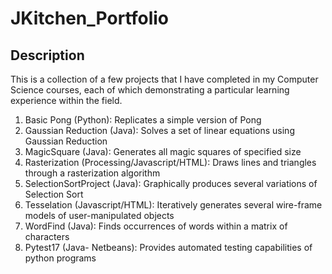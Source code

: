 # JKitchen_Portfolio
## Description
This is a collection of a few projects that I have completed in my Computer Science courses, each of which demonstrating a particular learning experience within the field.

1. Basic Pong (Python): Replicates a simple version of Pong
2. Gaussian Reduction (Java): Solves a set of linear equations using Gaussian Reduction
3. MagicSquare (Java): Generates all magic squares of specified size
4. Rasterization (Processing/Javascript/HTML): Draws lines and triangles through a rasterization algorithm
5. SelectionSortProject (Java): Graphically produces several variations of Selection Sort
6. Tesselation (Javascript/HTML): Iteratively generates several wire-frame models of user-manipulated objects
7. WordFind (Java): Finds occurrences of words within a matrix of characters
8. Pytest17 (Java- Netbeans): Provides automated testing capabilities of python programs

